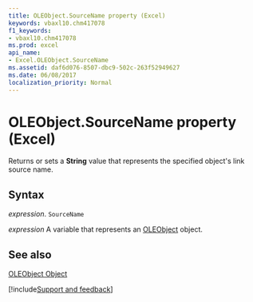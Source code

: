 ```yaml
---
title: OLEObject.SourceName property (Excel)
keywords: vbaxl10.chm417078
f1_keywords:
- vbaxl10.chm417078
ms.prod: excel
api_name:
- Excel.OLEObject.SourceName
ms.assetid: daf6d076-8507-dbc9-502c-263f52949627
ms.date: 06/08/2017
localization_priority: Normal
---
```



# OLEObject.SourceName property (Excel)

Returns or sets a  **String** value that represents the specified object's link source name.


## Syntax

_expression_. `SourceName`

_expression_ A variable that represents an [OLEObject](Excel.OLEObject.md) object.


## See also


[OLEObject Object](Excel.OLEObject.md)

[!include[Support and feedback](~/includes/feedback-boilerplate.md)]